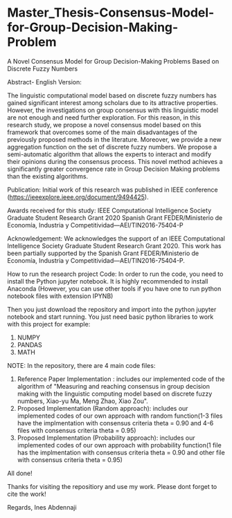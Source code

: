 # Master_Thesis-Consensus-Model-for-Group-Decision-Making-Problem
A Novel Consensus Model for Group Decision-Making Problems Based on Discrete Fuzzy Numbers

Abstract- English Version: 

The linguistic computational model based on discrete fuzzy numbers has gained significant interest among scholars due to its attractive properties. However, the investigations on
group consensus with this linguistic model are not enough and need further exploration. For this reason, in this research study, we propose a novel consensus model based on this framework that overcomes some of the main disadvantages of the previously proposed methods in the literature. Moreover, we provide a new aggregation function on the set of discrete fuzzy numbers. We propose a semi-automatic algorithm that allows the experts to interact and modify their opinions during the consensus process. This novel method achieves a significantly greater convergence rate in Group Decision Making problems than the existing algorithms.



Publication: 
Initial work of this research was published in IEEE conference (https://ieeexplore.ieee.org/document/9494425). 


Awards received for this study: 
IEEE Computational Intelligence Society Graduate Student Research Grant 2020
Spanish Grant FEDER/Ministerio de Economía, Industria y Competitividad—AEI/TIN2016-75404-P

Acknowledgement: We acknowledges the support of an IEEE Computational Intelligence Society Graduate Student Research Grant 2020. This work has been partially supported by the Spanish Grant FEDER/Ministerio de Economía, Industria y Competitividad—AEI/TIN2016-75404-P.

How to run the research project Code:
In order to run the code, you need to install the Python jupyter notebook. It is highly recommended to install Anaconda (However, you can use other tools if you have one to run python notebook files with extension IPYNB)

Then you just download the repository and import into the python jupyter notebook and start running. You just need basic python libraries to work with this project for example:
1. NUMPY
2. PANDAS
3. MATH

NOTE:  In the repository, there are 4 main  code files:
1. Reference Paper Implementation : includes our implemented code of the algorithm of "Measuring and reaching consensus in group decision making with the
linguistic computing model based on discrete fuzzy numbers, Xiao-yu Ma, Meng Zhao, Xiao Zou".
2. Proposed Implementation (Random approach): includes our implemented codes of our own approach with random function(1-3 files have the implmentation with consensus criteria theta = 0.90 and 4-6 files with consensus criteria theta = 0.95)
3. Proposed Implementation (Probability approach): includes our implemented codes of our own approach with probability function(1 file has the implmentation with consensus criteria theta = 0.90 and other file with consensus criteria theta = 0.95)

All done!

Thanks for visiting the repositiory and use my work. Please dont forget to cite the work!

Regards, 
Ines Abdennaji


